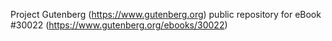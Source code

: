 Project Gutenberg (https://www.gutenberg.org) public repository for eBook #30022 (https://www.gutenberg.org/ebooks/30022)
